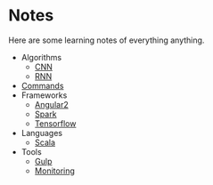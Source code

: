 # Notes
Here are some learning notes of everything anything.
- Algorithms
  - [CNN](transwarp/cnn.md)
  - [RNN](transwarp/rnn.md)
- [Commands](command.md)
- Frameworks
  - [Angular2](nearby/Angular2.md)
  - [Spark](transwarp/spark.md)
  - [Tensorflow](transwarp/tensorflow.md)
- Languages
  - [Scala](transwarp/scala.md)
- Tools
  - [Gulp](nearby/gulp.md)
  - [Monitoring](nearby/monitoring.md)

